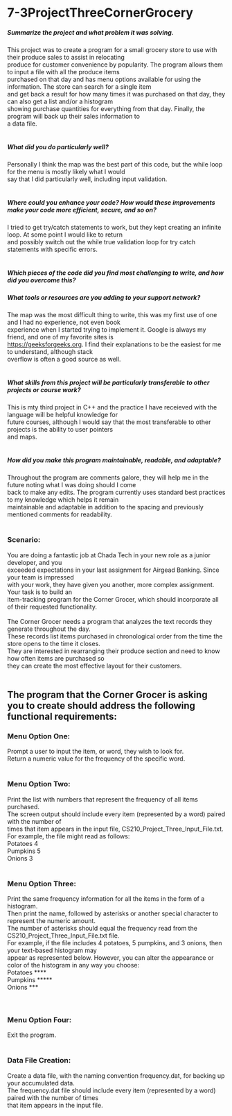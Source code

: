 # 7-3ProjectThreeCornerGrocery
##### Summarize the project and what problem it was solving. <br>
This project was to create a program for a small grocery store to use with their produce sales to assist in relocating<br>
produce for customer convenience by popularity. The program allows them to input a file with all the produce items<br>
purchased on that day and has menu options available for using the information. The store can search for a single item<br>
and get back a result for how many times it was purchased on that day, they can also get a list and/or a histogram<br>
showing purchase quantities for everything from that day. Finally, the program will back up their sales information to<br>
a data file.
<br><br>

##### What did you do particularly well? <br>
Personally I think the map was the best part of this code, but the while loop for the menu is mostly likely what I would<br>
say that I did particularly well, including input validation.
<br><br>

##### Where could you enhance your code? How would these improvements make your code more efficient, secure, and so on? <br>
I tried to get try/catch statements to work, but they kept creating an infinite loop. At some point I would like to return<br>
and possibly switch out the while true validation loop for try catch statements with specific errors.
<br><br>

##### Which pieces of the code did you find most challenging to write, and how did you overcome this? <br>
##### What tools or resources are you adding to your support network? <br>
The map was the most difficult thing to write, this was my first use of one and I had no experience, not even book<br>
experience when I started trying to implement it. Google is always my friend, and one of my favorite sites is<br>
https://geeksforgeeks.org. I find their explanations to be the easiest for me to understand, although stack<br>
overflow is often a good source as well.
<br><br>

##### What skills from this project will be particularly transferable to other projects or course work? <br>
This is mty third project in C++ and the practice I have receieved with the language will be helpful knowledge for<br>
future courses, although I would say that the most transferable to other projects is the ability to user pointers<br>
and maps.
<br><br>

##### How did you make this program maintainable, readable, and adaptable? <br>
Throughout the program are comments galore, they will help me in the future noting what I was doing should I come<br>
back to make any edits. The program currently uses standard best practices to my knowledge which helps it remain<br>
maintainable and adaptable in addition to the spacing and previously mentioned comments for readability.
<br><br>

### Scenario:
You are doing a fantastic job at Chada Tech in your new role as a junior developer, and you <br>
exceeded expectations in your last assignment for Airgead Banking. Since your team is impressed <br>
with your work, they have given you another, more complex assignment. Your task is to build an <br>
item-tracking program for the Corner Grocer, which should incorporate all of their requested functionality.
<br><br>
The Corner Grocer needs a program that analyzes the text records they generate throughout the day. <br>
These records list items purchased in chronological order from the time the store opens to the time it closes. <br>
They are interested in rearranging their produce section and need to know how often items are purchased so <br>
they can create the most effective layout for their customers.
<br><br>

## The program that the Corner Grocer is asking you to create should address the following functional requirements: <br>

### Menu Option One: <br>
Prompt a user to input the item, or word, they wish to look for. <br>
Return a numeric value for the frequency of the specific word.
<br><br>

### Menu Option Two: <br>
Print the list with numbers that represent the frequency of all items purchased. <br>
The screen output should include every item (represented by a word) paired with the number of <br>
times that item appears in the input file, CS210_Project_Three_Input_File.txt. For example, the file might read as follows: <br>
		Potatoes 4 <br>
		Pumpkins 5 <br>
		Onions 3
<br><br>

### Menu Option Three: <br>
Print the same frequency information for all the items in the form of a histogram. <br>
Then print the name, followed by asterisks or another special character to represent the numeric amount. <br>
The number of asterisks should equal the frequency read from the CS210_Project_Three_Input_File.txt file. <br>
For example, if the file includes 4 potatoes, 5 pumpkins, and 3 onions, then your text-based histogram may <br>
appear as represented below. However, you can alter the appearance or color of the histogram in any way you choose: <br>
		Potatoes **** <br>
		Pumpkins ***** <br>
		Onions *** <br>
<br><br>

### Menu Option Four: <br>
Exit the program.
<br><br>

### Data File Creation: <br>
Create a data file, with the naming convention frequency.dat, for backing up your accumulated data. <br>
The frequency.dat file should include every item (represented by a word) paired with the number of times <br>
that item appears in the input file.
